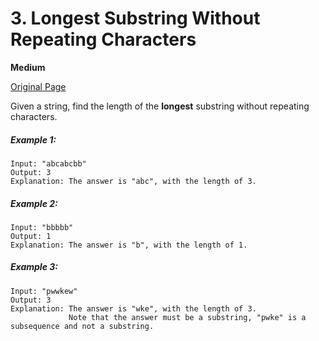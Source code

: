 # 3. Longest Substring Without Repeating Characters

**Medium**

[Original Page](https://leetcode.com/problems/longest-substring-without-repeating-characters/)

Given a string, find the length of the __longest__ substring without repeating characters.

##### Example 1:
```
Input: "abcabcbb"
Output: 3 
Explanation: The answer is "abc", with the length of 3. 
```

##### Example 2:
```
Input: "bbbbb"
Output: 1
Explanation: The answer is "b", with the length of 1.
```

##### Example 3:
```
Input: "pwwkew"
Output: 3
Explanation: The answer is "wke", with the length of 3. 
             Note that the answer must be a substring, "pwke" is a subsequence and not a substring.
```
